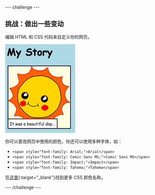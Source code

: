 --- challenge ---
## 挑战：做出一些变动
编辑 HTML 和 CSS 代码来自定义你的网页。

![screenshot](images/story-changes.png)

你可以更改网页中使用的颜色，你还可以使用多种字体，如：
+ `<span style="font-family: Arial;">Arial</span>`
+ `<span style="font-family: Comic Sans MS;">Comic Sans MS</span>`
+ `<span style="font-family: Impact;">Impact</span>`
+ `<span style="font-family: Tahoma;">Tahoma</span>`

在[这里](http://jumpto.cc/colours){:target="_blank"}找到更多 CSS 颜色名称。

--- /challenge ---
